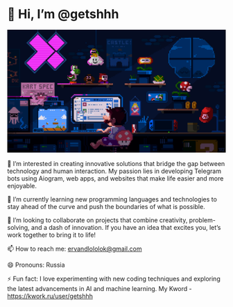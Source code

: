 # 👋 Hi, I’m @getshhh

![Description of GIF](./assets/mygif.gif)

👀 I’m interested in creating innovative solutions that bridge the gap between technology and human interaction. My passion lies in developing Telegram bots using Aiogram, web apps, and websites that make life easier and more enjoyable.

🌱 I’m currently learning new programming languages and technologies to stay ahead of the curve and push the boundaries of what is possible.

💞️ I’m looking to collaborate on projects that combine creativity, problem-solving, and a dash of innovation. If you have an idea that excites you, let’s work together to bring it to life!

📫 How to reach me: ervandlololok@gmail.com

😄 Pronouns: Russia

⚡ Fun fact: I love experimenting with new coding techniques and exploring the latest advancements in AI and machine learning. My Kword - https://kwork.ru/user/getshhh

